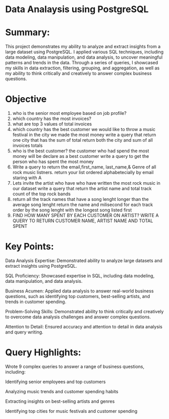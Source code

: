 # Data Analaysis using PostgreSQL
# Summary:
This project demonstrates my ability to analyze and extract insights from a large dataset using PostgreSQL. I applied various SQL techniques, including data modeling, data manipulation, and data analysis, to uncover meaningful patterns and trends in the data. Through a series of queries, I showcased my skills in data extraction, filtering, grouping, and aggregation, as well as my ability to think critically and creatively to answer complex business questions.
# Objective
1. who is the senior most employee based on job profile?
2. which country has the most invoices?
3. what are top 3 values of total invoices
4. which country has the best customer we would like to throw a music festival in the 
   city we made the most money write a query that return one city that has the sum of total
   return both the city and sum of all invoices totals
5. who is the best customer? the customer who had spend the most money will be declare 
   as a best customer write a query to get the person who has spent the most money
6. Write a query to return the email,first_name, last_name,& Genre of all rock music listners.
   return your list ordered alphabetecially by email staring with A
7. Lets invite the artist who have who have written the most rock music in our dataset
   write a query that return the artist name and total track count of the top rock bands
8. return all the track names that have a song lenght longer than the average song lenght
   return the name and milisecond for each track order by the song lenght with the longest song
   listed first
9.  FIND HOW MANY SPENT BY EACH CUSTOMER ON ARTIST? 
    WRITE A QUERY TO RETURN CUSTOMER NAME, ARTIST NAME AND TOTAL SPENT


# Key Points:

Data Analysis Expertise: Demonstrated ability to analyze large datasets and extract insights using PostgreSQL.

SQL Proficiency: Showcased expertise in SQL, including data modeling, data manipulation, and data analysis.

Business Acumen: Applied data analysis to answer real-world business questions, such as identifying top customers, best-selling artists, and trends in customer spending.

Problem-Solving Skills: Demonstrated ability to think critically and creatively to overcome data analysis challenges and answer complex questions.

Attention to Detail: Ensured accuracy and attention to detail in data analysis and query writing.

# Query Highlights:

Wrote 9 complex queries to answer a range of business questions, including:

Identifying senior employees and top customers

Analyzing music trends and customer spending habits

Extracting insights on best-selling artists and genres

Identifying top cities for music festivals and customer spending
